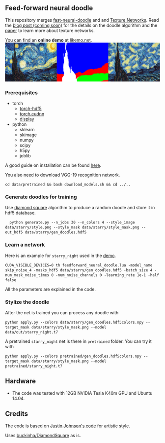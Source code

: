 ## Feed-forward neural doodle

This repository merges [fast-neural-doodle](https://github.com/DmitryUlyanov/fast-neural-doodle) and  and [Texture Networks](https://github.com/DmitryUlyanov/texture_nets). Read the [blog post (coming soon)](soon) for the details on the doodle algorithm and the [paper](http://arxiv.org/abs/1603.03417) to learn more about texture networks.

You can find an **online demo** at [likemo.net](http://likemo.net).
![](data/starry/grid.png)
### Prerequisites
- torch
  - [torch-hdf5](torch-hdf5)
  - [torch.cudnn](https://github.com/soumith/cudnn.torch)
  - [display](https://github.com/szym/display)
- python
  - sklearn
  - skimage
  - numpy
  - scipy
  - h5py
  - joblib

A good guide on installation can be found [here](https://github.com/jcjohnson/neural-style/blob/master/INSTALL.md).  

You also need to download VGG-19 recognition network.
```
cd data/pretrained && bash download_models.sh && cd ../..
```

### Generate doodles for training

Use [diamond square](https://en.wikipedia.org/wiki/Diamond-square_algorithm) algorithm to produce a random doodle and store it in hdf5 database.
```
  python generate.py --n_jobs 30 --n_colors 4 --style_image data/starry/style.png --style_mask data/starry/style_mask.png --out_hdf5 data/starry/gen_doodles.hdf5
```

### Learn a network
Here is an example for `starry_night` used in the [demo](http://likemo.net/).
```
CUDA_VISIBLE_DEVICES=0 th feedforward_neural_doodle.lua -model_name skip_noise_4 -masks_hdf5 data/starry/gen_doodles.hdf5 -batch_size 4 -num_mask_noise_times 0 -num_noise_channels 0 -learning_rate 1e-1 -half false
```

All the parameters are explained in the code.

### Stylize the doodle

After the net is trained you can process any doodle with
```
python apply.py --colors data/starry/gen_doodles.hdf5colors.npy --target_mask data/starry/style_mask.png --model data/out/starry_night.t7
```

A pretrained `starry_night` net is there in `pretrained` folder. You can try it with
```
python apply.py --colors pretrained/gen_doodles.hdf5colors.npy --target_mask data/starry/style_mask.png --model pretrained/starry_night.t7
```

## Hardware
- The code was tested with 12GB NVIDIA Tesla K40m GPU and Ubuntu 14.04.

## Credits

The code is based on [Justin Johnson's code](https://github.com/jcjohnson/neural-style) for artistic style.

Uses [buckinha/DiamondSquare](https://github.com/buckinha/DiamondSquare) as is.
